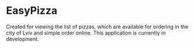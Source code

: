 # EasyPizza
Created for viewing the list of pizzas, which are available for ordering in the city of Lviv and simple order online.
This application is currently in development. 
